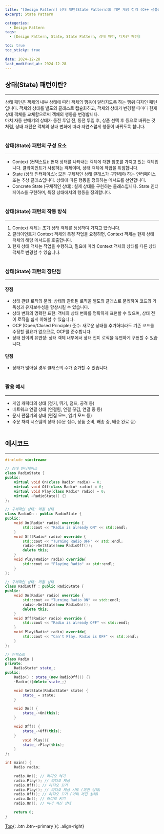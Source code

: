 ```yaml
---
title: "[Design Pattern] 상태 패턴(State Pattern)의 기본 개념 정리 (C++ 샘플코드 포함)"
excerpt: State Pattern

categories:
  - Design Pattern
tags:
  - [Design Pattern, State, State Pattern, 상태 패턴, 디자인 패턴]

toc: true
toc_sticky: true
 
date: 2024-12-28
last_modified_at: 2024-12-28
---
```


## 상태(State) 패턴이란?
---
상태 패턴은 객체의 내부 상태에 따라 객체의 행동이 달라지도록 하는 행위 디자인 패턴입니다. 객체의 상태를 별도의 클래스로 캡슐화하고, 객체의 상태가 변경될 때마다 현재 상태 객체를 교체함으로써 객체의 행동을 변경합니다. <br>마치 자동 판매기의 상태가 동전 투입 전, 동전 투입 후, 상품 선택 후 등으로 바뀌는 것처럼, 상태 패턴은 객체의 상태 변화에 따라 자연스럽게 행동이 바뀌도록 합니다.
<br><br>

### 상태(State) 패턴의 구성 요소
---
* Context (컨텍스트): 현재 상태를 나타내는 객체에 대한 참조를 가지고 있는 객체입니다. 클라이언트가 사용하는 객체이며, 상태 객체에 작업을 위임합니다.
* State (상태 인터페이스): 모든 구체적인 상태 클래스가 구현해야 하는 인터페이스 또는 추상 클래스입니다. 상태에 따른 행동을 정의하는 메서드를 선언합니다.
* Concrete State (구체적인 상태): 실제 상태를 구현하는 클래스입니다. State 인터페이스를 구현하며, 특정 상태에서의 행동을 정의합니다.
<br><br>

### 상태(State) 패턴의 작동 방식
---
1. Context 객체는 초기 상태 객체를 생성하여 가지고 있습니다.
2. 클라이언트가 Context 객체의 특정 작업을 요청하면, Context 객체는 현재 상태 객체의 해당 메서드를 호출합니다.
3. 현재 상태 객체는 작업을 수행하고, 필요에 따라 Context 객체의 상태를 다른 상태 객체로 변경할 수 있습니다.
<br><br>

### 상태(State) 패턴의 장단점
---
#### 장점
* 상태 관련 로직의 분리: 상태와 관련된 로직을 별도의 클래스로 분리하여 코드의 가독성과 유지보수성을 향상시킬 수 있습니다.
* 상태 변화의 명확한 표현: 객체의 상태 변화를 명확하게 표현할 수 있으며, 상태 전이 로직을 쉽게 이해할 수 있습니다.
* OCP (Open/Closed Principle) 준수: 새로운 상태를 추가하더라도 기존 코드를 수정할 필요가 없으므로, OCP를 준수합니다.
* 상태 전이의 유연성: 상태 객체 내부에서 상태 전이 로직을 유연하게 구현할 수 있습니다.

#### 단점
* 상태가 많아질 경우 클래스의 수가 증가할 수 있습니다.
<br><br>


### 활용 예시
---
* 게임 캐릭터의 상태 (걷기, 뛰기, 점프, 공격 등)
* 네트워크 연결 상태 (연결됨, 연결 끊김, 연결 중 등)
* 문서 편집기의 상태 (편집 모드, 읽기 모드 등)
* 주문 처리 시스템의 상태 (주문 접수, 상품 준비, 배송 중, 배송 완료 등)
<br><br>

## 예시코드
---

```C++
#include <iostream>

// 상태 인터페이스
class RadioState {
public:
    virtual void On(class Radio* radio) = 0;
    virtual void Off(class Radio* radio) = 0;
    virtual void Play(class Radio* radio) = 0;
    virtual ~RadioState() {}
};

// 구체적인 상태: 켜짐 상태
class RadioOn : public RadioState {
public:
    void On(Radio* radio) override {
        std::cout << "Radio is already ON" << std::endl;
    }
    void Off(Radio* radio) override {
        std::cout << "Turning Radio OFF" << std::endl;
        radio->SetState(new RadioOff());
        delete this;
    }
    void Play(Radio* radio) override{
        std::cout << "Playing Radio" << std::endl;
    }
};

// 구체적인 상태: 꺼짐 상태
class RadioOff : public RadioState {
public:
    void On(Radio* radio) override {
        std::cout << "Turning Radio ON" << std::endl;
        radio->SetState(new RadioOn());
        delete this;
    }
    void Off(Radio* radio) override {
        std::cout << "Radio is already OFF" << std::endl;
    }
    void Play(Radio* radio) override{
        std::cout << "Can't Play. Radio is OFF" << std::endl;
    }
};

// 컨텍스트
class Radio {
private:
    RadioState* state_;
public:
    Radio() : state_(new RadioOff()) {}
    ~Radio(){delete state_;}

    void SetState(RadioState* state) {
        state_ = state;
    }

    void On() {
        state_->On(this);
    }

    void Off() {
        state_->Off(this);
    }
        void Play(){
        state_->Play(this);
    }
};

int main() {
    Radio radio;

    radio.On(); // 라디오 켜기
    radio.Play(); // 라디오 재생
    radio.Off(); // 라디오 끄기
    radio.Play(); // 라디오 재생 시도 (꺼진 상태)
    radio.Off(); // 라디오 끄기 (이미 꺼진 상태)
    radio.On(); // 라디오 켜기
    radio.On(); // 이미 켜진 상태

    return 0;
}
```

[Top](#){: .btn .btn--primary }{: .align-right}